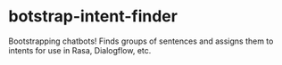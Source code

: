 # botstrap-intent-finder
Bootstrapping chatbots! Finds groups of sentences and assigns them to intents for use in Rasa, Dialogflow, etc.
